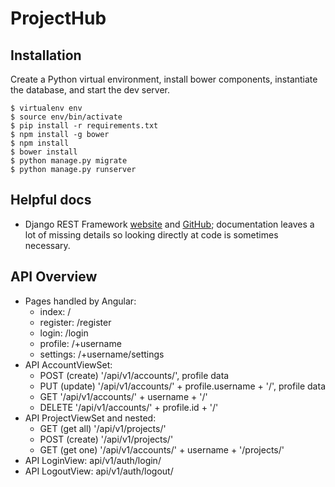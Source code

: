 # ProjectHub

## Installation

Create a Python virtual environment, install bower components, instantiate the database, and start the dev server.
	
	$ virtualenv env
	$ source env/bin/activate
	$ pip install -r requirements.txt
	$ npm install -g bower
	$ npm install
	$ bower install
	$ python manage.py migrate
	$ python manage.py runserver

## Helpful docs

* Django REST Framework [website](http://www.django-rest-framework.org) and [GitHub](https://github.com/encode/django-rest-framework/tree/24791cb353d1924086b30abe2188280547d9a6c4); documentation leaves a lot of missing details so looking directly at code is sometimes necessary.

## API Overview

* Pages handled by Angular:
    * index:          /
    * register:       /register
    * login:          /login
    * profile:        /+username
    * settings:       /+username/settings
* API AccountViewSet:
    * POST (create)   '/api/v1/accounts/', profile data
    * PUT (update)    '/api/v1/accounts/' + profile.username + '/', profile data
    * GET             '/api/v1/accounts/' + username + '/'
    * DELETE          '/api/v1/accounts/' + profile.id + '/'
* API ProjectViewSet and nested: 
    * GET (get all)   '/api/v1/projects/'
    * POST (create)   '/api/v1/projects/'
    * GET (get one)   '/api/v1/accounts/' + username + '/projects/'
* API LoginView:      api/v1/auth/login/
* API LogoutView:     api/v1/auth/logout/